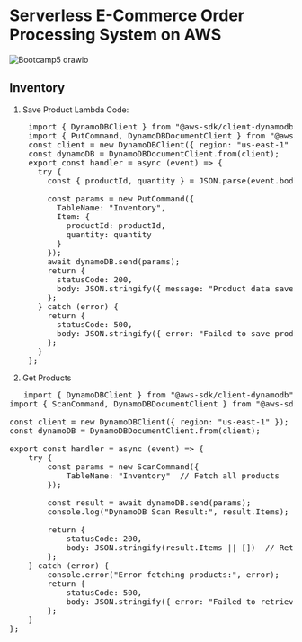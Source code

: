 # Serverless E-Commerce Order Processing System on AWS 
![Bootcamp5 drawio](https://github.com/user-attachments/assets/ec42a602-03e5-45b9-9d4e-85d049bf4a17)

## Inventory
1. Save Product
   Lambda Code:
<pre>
    import { DynamoDBClient } from "@aws-sdk/client-dynamodb";
    import { PutCommand, DynamoDBDocumentClient } from "@aws-sdk/lib-dynamodb";
    const client = new DynamoDBClient({ region: "us-east-1" });
    const dynamoDB = DynamoDBDocumentClient.from(client);
    export const handler = async (event) => {
      try {
        const { productId, quantity } = JSON.parse(event.body);
    
        const params = new PutCommand({
          TableName: "Inventory",
          Item: {
            productId: productId,
            quantity: quantity
          }
        });
        await dynamoDB.send(params);
        return {
          statusCode: 200,
          body: JSON.stringify({ message: "Product data saved successfully!" })
        };
      } catch (error) {
        return {
          statusCode: 500,
          body: JSON.stringify({ error: "Failed to save product data", details: error.message })
        };
      }
    };
</pre>   
   
    
2. Get Products
<pre>
   import { DynamoDBClient } from "@aws-sdk/client-dynamodb";
import { ScanCommand, DynamoDBDocumentClient } from "@aws-sdk/lib-dynamodb";

const client = new DynamoDBClient({ region: "us-east-1" });
const dynamoDB = DynamoDBDocumentClient.from(client);

export const handler = async (event) => {
    try {
        const params = new ScanCommand({
            TableName: "Inventory"  // Fetch all products
        });

        const result = await dynamoDB.send(params);
        console.log("DynamoDB Scan Result:", result.Items);  // Debugging in CloudWatch

        return {
            statusCode: 200,
            body: JSON.stringify(result.Items || [])  // Return array
        };
    } catch (error) {
        console.error("Error fetching products:", error);
        return {
            statusCode: 500,
            body: JSON.stringify({ error: "Failed to retrieve products", details: error.message })
        };
    }
};

</pre>
